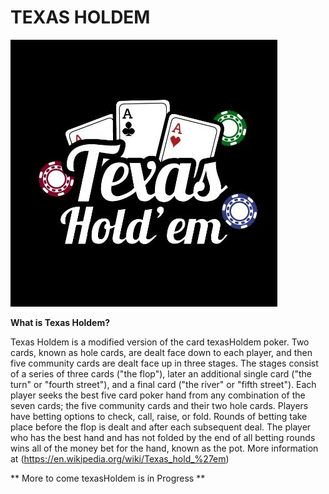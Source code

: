 # TEXAS HOLDEM


![Texas Holdem, card texasHoldem](TexasHoldem.jpg)



**What is Texas Holdem?**

Texas Holdem is a modified version of the card texasHoldem poker. Two cards, known as hole cards, are dealt face down to each player, and then five community cards are dealt face up in three stages. The stages consist of a series of three cards ("the flop"), later an additional single card ("the turn" or "fourth street"), and a final card ("the river" or "fifth street"). Each player seeks the best five card poker hand from any combination of the seven cards; the five community cards and their two hole cards. Players have betting options to check, call, raise, or fold. Rounds of betting take place before the flop is dealt and after each subsequent deal. The player who has the best hand and has not folded by the end of all betting rounds wins all of the money bet for the hand, known as the pot. More information at (https://en.wikipedia.org/wiki/Texas_hold_%27em)


** More to come texasHoldem is in Progress **
